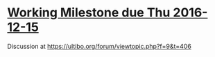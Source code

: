 # [Working Milestone due Thu 2016-12-15](https://github.com/markfirmware/ultibo-slideshow/milestones)

Discussion at https://ultibo.org/forum/viewtopic.php?f=9&t=406
